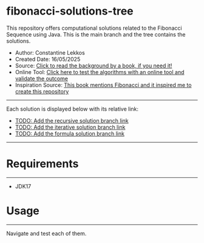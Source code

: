 # fibonacci-solutions-tree
This repository offers computational solutions related to the Fibonacci Sequence using Java.
This is the main branch and the tree contains the solutions.

- Author: Constantine Lekkos
- Created Date: 16/05/2025
- Source: [Click to read the background by a book, if you need it!](https://www.math.hkust.edu.hk/~machas/fibonacci.pdf)
- Online Tool: [Click here to test the algorithms with an online tool and validate the outcome](https://www.calculatorsoup.com/calculators/discretemathematics/fibonacci-calculator.php)
- Inspiration Source: [This book mentions Fibonacci and it inspired me to create this repository](https://dl.acm.org/doi/10.5555/1177299)

---

Each solution is displayed below with its relative link:

- [TODO: Add the recursive solution branch link](https://fakeurl.com)
- [TODO: Add the iterative solution branch link](https://fakeurl.com)
- [TODO: Add the formula solution branch link](https://fakeurl.com)

---

# **Requirements**

---

- JDK17

# **Usage**

---

Navigate and test each of them.
